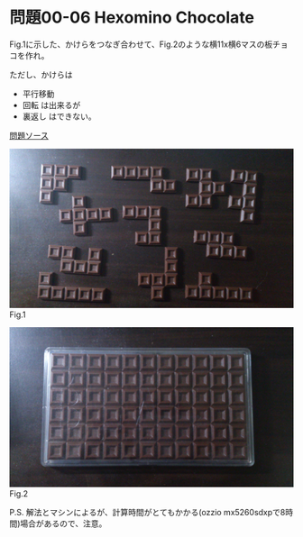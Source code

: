 # 問題00-06 Hexomino Chocolate

Fig.1に示した、かけらをつなぎ合わせて、Fig.2のような横11x横6マスの板チョコを作れ。

ただし、かけらは
 - 平行移動
 - 回転
は出来るが
 - 裏返し
はできない。

[問題ソース](http://www.hanayamatoys.co.jp/product/category/puzzle/meiji/meiji-black.html)

![Fig.1](piece.jpg)
Fig.1

![Fig.2](board.jpg)
Fig.2

P.S. 解法とマシンによるが、計算時間がとてもかかる(ozzio mx5260sdxpで8時間)場合があるので、注意。
